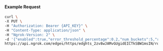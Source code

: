 <!-- Code generated for API Clients. DO NOT EDIT. -->

#### Example Request

```bash
curl \
-X PUT \
-H "Authorization: Bearer {API_KEY}" \
-H "Content-Type: application/json" \
-H "Ngrok-Version: 2" \
-d '{"enabled":true,"error_threshold_percentage":0.2,"num_buckets":5,"rolling_window":300,"tripped_duration":120,"volume_threshold":20}' \
https://api.ngrok.com/edges/https/edghts_2zv8wJAMvGUgidEICTkSBW1msIN/routes/edghtsrt_2zv8wNo70zHiM9j3svx1Z0hXY5i/circuit_breaker
```
